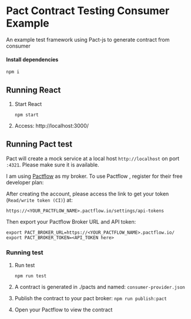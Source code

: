 # Pact Contract Testing Consumer Example

An example test framework using Pact-js to generate contract from consumer

#### Install dependencies

   `npm i`

## Running React

1. Start React

   `npm start`
2. Access: http://localhost:3000/


## Running Pact test

Pact will create a mock service at a local host `http://localhost` on port `:4321`. Please make sure it is available.

I am using [Pactflow](https://pactflow.io/) as my broker. To use Pactflow , register for their free developer plan:

After creating the account, please access the link to get your token (`Read/write token (CI)`) at: 

`https://<YOUR_PACTFLOW_NAME>.pactflow.io/settings/api-tokens`

Then export your Pactflow Broker URL and API token:
```
export PACT_BROKER_URL=https://<YOUR_PACTFLOW_NAME>.pactflow.io/
export PACT_BROKER_TOKEN=<API_TOKEN here>
```

### Running test



1. Run test

    `npm run test`

2. A contract is generated in ./pacts and named: `consumer-provider.json`

3. Publish the contract to your pact broker:
`npm run publish:pact`
   
4. Open your Pactflow to view the contract


